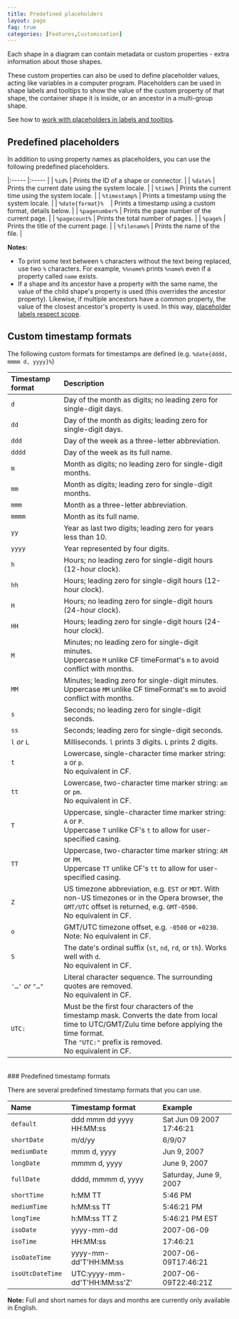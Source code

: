 ```yaml
---
title: Predefined placeholders
layout: page
faq: true
categories: [Features,Customisation]
---
```


Each shape in a diagram can contain metadata or custom properties - extra information about those shapes.

These custom properties can also be used to define placeholder values, acting like variables in a computer program. Placeholders can be used in shape labels and tooltips to show the value of the custom property of that shape, the container shape it is inside, or an ancestor in a multi-group shape.

See how to [work with placeholders in labels and tooltips](/blog/placeholders.html).

## Predefined placeholders

In addition to using property names as placeholders, you can use the following predefined placeholders.

|:----- |:----- |
| ``%id%`` |  Prints the ID of a shape or connector. |
| ``%date%`` | Prints the current date using the system locale. |
| ``%time%`` | Prints the current time using the system locale. |
| ``%timestamp%`` | Prints a timestamp using the system locale. |
| ``%date{format}%`` &nbsp;&nbsp; | Prints a timestamp using a custom format, details below. |
| ``%pagenumber%`` | Prints the page number of the current page. |
| ``%pagecount%`` |  Prints the total number of pages. |
| ``%page%`` | Prints the title of the current page. |
| ``%filename%`` | Prints the name of the file. |

**Notes:**

* To print some text between ``%`` characters without the text being replaced, use two ``%`` characters. For example, ``%%name%`` prints ``%name%`` even if a property called ``name`` exists.
* If a shape and its ancestor have a property with the same name, the value of the child shape's property is used (this overrides the ancestor property). Likewise, if multiple ancestors have a common property, the value of the closest ancestor's property is used. In this way, [placeholder labels respect scope](/blog/placeholder-scope.html).

## Custom timestamp formats

The following custom formats for timestamps are defined (e.g. ``%date{dddd, mmmm d, yyyy}%``)

| Timestamp format | Description |
|:-----|:------------|
| ``d`` | Day of the month as digits; no leading zero for single-digit days. |
| ``dd`` | Day of the month as digits; leading zero for single-digit days. |
| ``ddd`` | Day of the week as a three-letter abbreviation. |
| ``dddd`` | Day of the week as its full name. |
| ``m`` | Month as digits; no leading zero for single-digit months. |
| ``mm`` | Month as digits; leading zero for single-digit months. |
| ``mmm`` | Month as a three-letter abbreviation. |
| ``mmmm`` | Month as its full name. |
| ``yy`` | Year as last two digits; leading zero for years less than 10. |
| ``yyyy`` | Year represented by four digits. |
| ``h`` | Hours; no leading zero for single-digit hours (12-hour clock). |
| ``hh`` | Hours; leading zero for single-digit hours (12-hour clock). |
| ``H`` | Hours; no leading zero for single-digit hours (24-hour clock). |
| ``HH`` | Hours; leading zero for single-digit hours (24-hour clock). |
| ``M`` | Minutes; no leading zero for single-digit minutes. <br>Uppercase ``M`` unlike CF timeFormat's ``m`` to avoid conflict with months. |
| ``MM`` | Minutes; leading zero for single-digit minutes. <br>Uppercase ``MM`` unlike CF timeFormat's ``mm`` to avoid conflict with months. |
| ``s`` | Seconds; no leading zero for single-digit seconds. |
| ``ss`` | Seconds; leading zero for single-digit seconds. |
| ``l`` _or_ ``L`` | Milliseconds. ``l`` prints 3 digits. ``L`` prints 2 digits. |
| ``t`` | Lowercase, single-character time marker string: ``a`` or ``p``. <br>No equivalent in CF. |
| ``tt`` | Lowercase, two-character time marker string: ``am`` or ``pm``. <br>No equivalent in CF. |
| ``T`` | Uppercase, single-character time marker string: ``A`` or ``P``. <br>Uppercase ``T`` unlike CF's ``t`` to allow for user-specified casing. |
| ``TT`` | Uppercase, two-character time marker string: ``AM`` or ``PM``. <br>Uppercase ``TT`` unlike CF's ``tt`` to allow for user-specified casing. |
| ``Z`` | US timezone abbreviation, e.g. ``EST`` or ``MDT``. With non-US timezones or in the Opera browser, the ``GMT/UTC`` offset is returned, e.g. ``GMT-0500``. <br>No equivalent in CF. |
| ``o`` | GMT/UTC timezone offset, e.g. ``-0500`` or ``+0230``. Note: No equivalent in CF. |
| ``S`` | The date's ordinal suffix (``st``, ``nd``, ``rd``, or ``th``). Works well with ``d``. <br>No equivalent in CF. |
| ``'…'`` _or_ ``"…"`` | Literal character sequence. The surrounding quotes are removed. <br>No equivalent in CF. |
| ``UTC:`` | Must be the first four characters of the timestamp mask. Converts the date from local time to UTC/GMT/Zulu time before applying the time format. <br>The ``"UTC:"`` prefix is removed. <br>No equivalent in CF. |

<br>
### Predefined timestamp formats

There are several predefined timestamp formats that you can use.

| Name | Timestamp format  | Example |
|:---- |:----- |:------- |
| ``default`` | ddd mmm dd yyyy HH:MM:ss | Sat Jun 09 2007 17:46:21 |
| ``shortDate`` | m/d/yy | 6/9/07 |
| ``mediumDate`` | mmm d, yyyy | Jun 9, 2007 |
| ``longDate`` | mmmm d, yyyy | June 9, 2007 |
| ``fullDate`` | dddd, mmmm d, yyyy | Saturday, June 9, 2007 |
| ``shortTime`` | h:MM TT | 5:46 PM |
| ``mediumTime`` | h:MM:ss TT | 5:46:21 PM |
| ``longTime`` | h:MM:ss TT Z | 5:46:21 PM EST |
| ``isoDate`` | yyyy-mm-dd | 2007-06-09 |
| ``isoTime`` | HH:MM:ss | 17:46:21 |
| ``isoDateTime`` | yyyy-mm-dd'T'HH:MM:ss | 2007-06-09T17:46:21 |
| ``isoUtcDateTime`` &nbsp;&nbsp; | UTC:yyyy-mm-dd'T'HH:MM:ss'Z' &nbsp;&nbsp; | 2007-06-09T22:46:21Z |

**Note:** Full and short names for days and months are currently only available in English.
